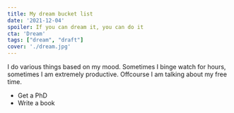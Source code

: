 ```yaml
---
title: My dream bucket list
date: '2021-12-04'
spoiler: If you can dream it, you can do it
cta: 'Dream'
tags: ["dream", "draft"]
cover: './dream.jpg'
---
```


I do various things based on my mood. Sometimes I binge watch for hours, sometimes I am extremely productive. Offcourse I am talking about my free time.

- Get a PhD
- Write a book






